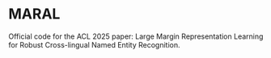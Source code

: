 # MARAL
Official code for the ACL 2025 paper: Large Margin Representation Learning for Robust Cross-lingual Named Entity Recognition.

